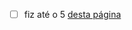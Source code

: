 - [ ] fiz até o 5 [desta página](https://app.pluralsight.com/projects/build-an-album-store-product-page-with-angular/creating-a-service-to-get-album-data)
